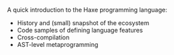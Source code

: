 A quick introduction to the Haxe programming language:
* History and (small) snapshot of the ecosystem
* Code samples of defining language features
* Cross-compilation
* AST-level metaprogramming

